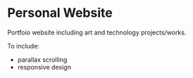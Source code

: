 # Personal Website
Portfoio website including art and technology projects/works.

To include:
- parallax scrolling
- responsive design
